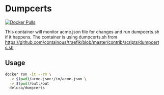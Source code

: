 # Dumpcerts

[![Docker Pulls](https://img.shields.io/docker/pulls/deluca/dumpcerts.svg)](https://hub.docker.com/r/deluca/dumpcerts/)

This container will monitor acme.json file for changes and run dumpcerts.sh if it happens. The container is using dumpcerts.sh from https://github.com/containous/traefik/blob/master/contrib/scripts/dumpcerts.sh

## Usage
```sh
docker run -it --rm \
  -v $(pwd)/acme.json:/in/acme.json \
  -v $(pwd)/out:/out
  deluca/dumpcerts
```
